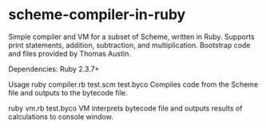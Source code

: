 # scheme-compiler-in-ruby
Simple compiler and VM for a subset of Scheme, written in Ruby. Supports print statements, addition, subtraction, and multiplication. 
Bootstrap code and files provided by Thomas Austin.

Dependencies:
Ruby 2.3.7+

Usage
ruby compiler.rb  test.scm test.byco
Compiles code from the Scheme file and outputs to the bytecode file.

ruby vm.rb test.byco
VM interprets bytecode file and outputs results of calculations to console window.
